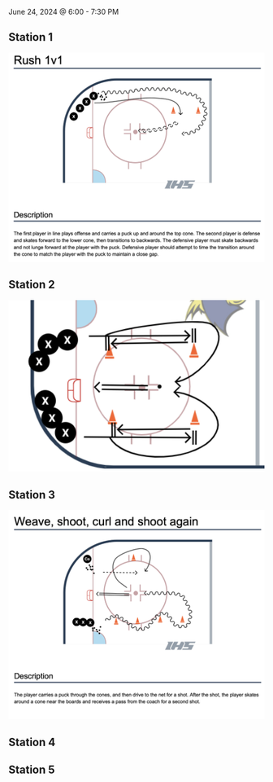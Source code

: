 June 24, 2024 @ 6:00 - 7:30 PM




## Station 1
![/hockey/drill_diagrams/Rush_1v1.png](https://github.com/salter14/hockey/blob/main/drill_diagrams/Rush_1v1.png)

## Station 2
![image](https://github.com/salter14/hockey/blob/main/drill_diagrams/Puck_race_1v1_with_stops.png)

## Station 3
![image](https://github.com/salter14/hockey/blob/main/drill_diagrams/Weave_shoot_curl_and_shoot_again.png)

## Station 4

## Station 5

